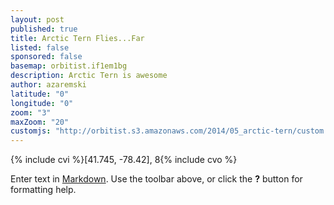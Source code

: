 ```yaml
---
layout: post
published: true
title: Arctic Tern Flies...Far
listed: false
sponsored: false
basemap: orbitist.if1em1bg
description: Arctic Tern is awesome
author: azaremski
latitude: "0"
longitude: "0"
zoom: "3"
maxZoom: "20"
customjs: "http://orbitist.s3.amazonaws.com/2014/05_arctic-tern/custom.js"
---
```


{% include cvi %}[41.745, -78.42], 8{% include cvo %}

Enter text in [Markdown](http://daringfireball.net/projects/markdown/). Use the toolbar above, or click the **?** button for formatting help.